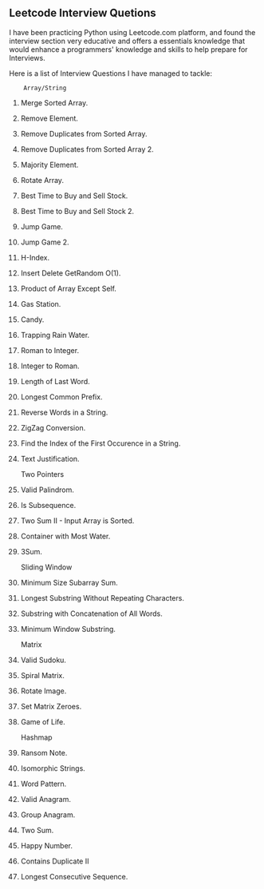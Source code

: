 ## Leetcode Interview Quetions

I have been practicing Python using Leetcode.com platform, and found the interview section very educative and 
offers a essentials knowledge that would enhance a programmers' knowledge and skills to help prepare for 
Interviews.

Here is a list of Interview Questions I have managed to tackle:

        Array/String

 01. Merge Sorted Array.
 02. Remove Element.
 03. Remove Duplicates from Sorted Array.
 04. Remove Duplicates from Sorted Array 2.
 05. Majority Element.
 06. Rotate Array.
 07. Best Time to Buy and Sell Stock.
 08. Best Time to Buy and Sell Stock 2.
 09. Jump Game.
 10. Jump Game 2.
 11. H-Index.
 12. Insert Delete GetRandom O(1).
 13. Product of Array Except Self.
 14. Gas Station.
 15. Candy.
 16. Trapping Rain Water.
 17. Roman to Integer.
 18. Integer to Roman.
 19. Length of Last Word.
 20. Longest Common Prefix.
 21. Reverse Words in a String.
 22. ZigZag Conversion.
 23. Find the Index of the First Occurence in a String.
 24. Text Justification.

        Two Pointers 

 25. Valid Palindrom.
 26. Is Subsequence. 
 27. Two Sum II - Input Array is Sorted.
 28. Container with Most Water.
 29. 3Sum.
 
        Sliding Window 
 
 30. Minimum Size Subarray Sum.
 31. Longest Substring Without Repeating Characters.
 32. Substring with Concatenation of All Words.
 33. Minimum Window Substring.

        Matrix 
 
 34. Valid Sudoku.
 35. Spiral Matrix.
 36. Rotate Image.
 37. Set Matrix Zeroes.
 38. Game of Life.
 
        Hashmap
 
 39. Ransom Note.
 40. Isomorphic Strings.
 41. Word Pattern.
 42. Valid Anagram.
 43. Group Anagram.
 44. Two Sum.
 45. Happy Number.
 46. Contains Duplicate II
 47. Longest Consecutive Sequence.